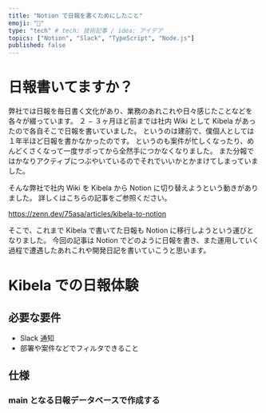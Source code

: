 ```yaml
---
title: "Notion で日報を書くためにしたこと"
emoji: "🐡"
type: "tech" # tech: 技術記事 / idea: アイデア
topics: ["Notion", "Slack", "TypeScript", "Node.js"]
published: false
---
```


# 日報書いてますか？

弊社では日報を毎日書く文化があり、業務のあれこれや日々感じたことなどを各々が綴っています。
２ − ３ヶ月ほど前までは社内 Wiki として Kibela があったので各自そこで日報を書いていました。
というのは建前で、僕個人としては１年半ほど日報を書かなかったのです。
というのも案件が忙しくなったり、めんどくさくなって一度サポってから全然手につかなくなりました。
また分報ではかなりアクティブにつぶやいているのでそれでいいかとかまけてしまっていました。

そんな弊社で社内 Wiki を Kibela から Notion に切り替えようという動きがありました。
詳しくはこちらの記事をご参照ください。

https://zenn.dev/75asa/articles/kibela-to-notion

そこで、これまで Kibela で書いてた日報も Notion に移行しようという運びとなりました。
今回の記事は Notion でどのように日報を書き、また運用していく過程で遭遇したあれこれや開発日記を書いていこうと思います。

# Kibela での日報体験

## 必要な要件

- Slack 通知
- 部署や案件などでフィルタできること

## 仕様

### main となる日報データベースで作成する
